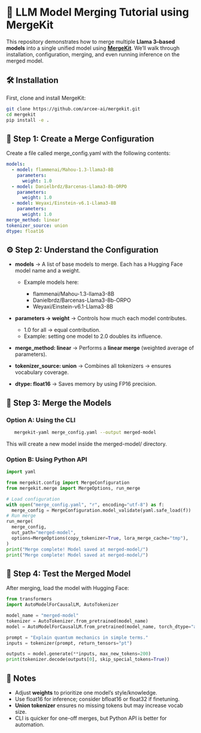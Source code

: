 # 📘 LLM Model Merging Tutorial using MergeKit

This repository demonstrates how to merge multiple **Llama 3–based models** into a single unified model using [**MergeKit**](https://github.com/arcee-ai/mergekit). We’ll walk through installation, configuration, merging, and even running inference on the merged model.

## 🛠️ Installation

First, clone and install MergeKit:

```bash
git clone https://github.com/arcee-ai/mergekit.git
cd mergekit
pip install -e .
```

## 📄 Step 1: Create a Merge Configuration

Create a file called merge_config.yaml with the following contents:

```yaml
models:
  - model: flammenai/Mahou-1.3-llama3-8B
    parameters:
      weight: 1.0
  - model: Danielbrdz/Barcenas-Llama3-8b-ORPO
    parameters:
      weight: 1.0
  - model: Weyaxi/Einstein-v6.1-Llama3-8B
    parameters:
      weight: 1.0
merge_method: linear
tokenizer_source: union
dtype: float16
```

## ⚙️ Step 2: Understand the Configuration

- **models** → A list of base models to merge. Each has a Hugging Face model name and a weight.

  - Example models here:

    - flammenai/Mahou-1.3-llama3-8B
    - Danielbrdz/Barcenas-Llama3-8b-ORPO
    - Weyaxi/Einstein-v6.1-Llama3-8B

- **parameters → weight** → Controls how much each model contributes.

  - 1.0 for all → equal contribution.
  - Example: setting one model to 2.0 doubles its influence.

- **merge_method: linear** → Performs a **linear merge** (weighted average of parameters).
- **tokenizer_source: union** → Combines all tokenizers → ensures vocabulary coverage.
- **dtype: float16** → Saves memory by using FP16 precision.

## 🚀 Step 3: Merge the Models

### Option A: Using the CLI

```bash
   mergekit-yaml merge_config.yaml --output merged-model
```

This will create a new model inside the merged-model/ directory.

### Option B: Using Python API

```python
import yaml

from mergekit.config import MergeConfiguration
from mergekit.merge import MergeOptions, run_merge

# Load configuration
with open("merge_config.yaml", "r", encoding="utf-8") as f:
  merge_config = MergeConfiguration.model_validate(yaml.safe_load(f))
# Run merge
run_merge(
  merge_config,
  out_path="merged-model",
  options=MergeOptions(copy_tokenizer=True, lora_merge_cache="tmp"),
)
print("Merge complete! Model saved at merged-model/")
print("Merge complete! Model saved at merged-model/")
```

## 🧪 Step 4: Test the Merged Model

After merging, load the model with Hugging Face:

```python
from transformers
import AutoModelForCausalLM, AutoTokenizer

model_name = "merged-model"
tokenizer = AutoTokenizer.from_pretrained(model_name)
model = AutoModelForCausalLM.from_pretrained(model_name, torch_dtype="auto")

prompt = "Explain quantum mechanics in simple terms."
inputs = tokenizer(prompt, return_tensors="pt")

outputs = model.generate(**inputs, max_new_tokens=200)
print(tokenizer.decode(outputs[0], skip_special_tokens=True))
```

## 📌 Notes

- Adjust **weights** to prioritize one model’s style/knowledge.
- Use float16 for inference; consider bfloat16 or float32 if finetuning.
- **Union tokenizer** ensures no missing tokens but may increase vocab size.
- CLI is quicker for one-off merges, but Python API is better for automation.
